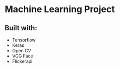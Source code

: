 # Machine Learning Project

## Built with:
 * Tensorflow
 * Keras
 * Open CV
 * VGG Face
 * Flickerapi
 
